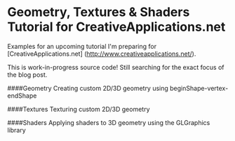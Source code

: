 Geometry, Textures & Shaders Tutorial for CreativeApplications.net
==================================================

Examples for an upcoming tutorial I'm preparing for [CreativeApplications.net] (http://www.creativeapplications.net/).

This is work-in-progress source code! Still searching for the exact focus of the blog post.

####Geometry
Creating custom 2D/3D geometry using beginShape-vertex-endShape

####Textures
Texturing custom 2D/3D geometry

####Shaders
Applying shaders to 3D geometry using the GLGraphics library
